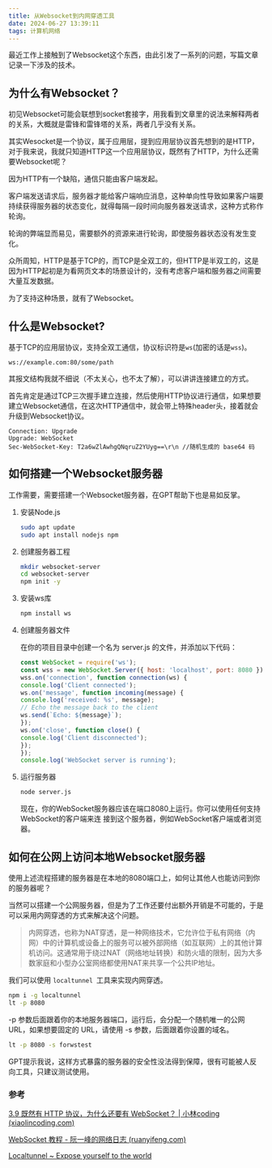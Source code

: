 ```yaml
---
title: 从Websocket到内网穿透工具
date: 2024-06-27 13:39:11
tags: 计算机网络
---
```


最近工作上接触到了Websocket这个东西，由此引发了一系列的问题，写篇文章记录一下涉及的技术。

## 为什么有Websocket？

初见Websocket可能会联想到socket套接字，用我看到文章里的说法来解释两者的关系，大概就是雷锋和雷锋塔的关系，两者几乎没有关系。

其实Wesocket是一个协议，属于应用层，提到应用层协议首先想到的是HTTP，对于我来说，我就只知道HTTP这一个应用层协议，既然有了HTTP，为什么还需要Websocket呢？

因为HTTP有一个缺陷，通信只能由客户端发起。

客户端发送请求后，服务器才能给客户端响应消息，这种单向性导致如果客户端要持续获得服务器的状态变化，就得每隔一段时间向服务器发送请求，这种方式称作轮询。

轮询的弊端显而易见，需要额外的资源来进行轮询，即使服务器状态没有发生变化。

众所周知，HTTP是基于TCP的，而TCP是全双工的，但HTTP是半双工的，这是因为HTTP起初是为看网页文本的场景设计的，没有考虑客户端和服务器之间需要大量互发数据。

为了支持这种场景，就有了Websocket。

## 什么是Websocket?

基于TCP的应用层协议，支持全双工通信，协议标识符是`ws`(加密的话是`wss`)。

```
ws://example.com:80/some/path
```

其报文结构我就不细说（不太关心，也不太了解），可以讲讲连接建立的方式。

首先肯定是通过TCP三次握手建立连接，然后使用HTTP协议进行通信，如果想要建立Websocket通信，在这次HTTP通信中，就会带上特殊header头，接着就会升级到Websocket协议。

```
Connection: Upgrade
Upgrade: WebSocket
Sec-WebSocket-Key: T2a6wZlAwhgQNqruZ2YUyg==\r\n //随机生成的 base64 码
```

## 如何搭建一个Websocket服务器

工作需要，需要搭建一个Websocket服务器，在GPT帮助下也是易如反掌。

1. 安装Node.js

   ```bash
   sudo apt update
   sudo apt install nodejs npm
   ```

2. 创建服务器工程

   ```bash
   mkdir websocket-server
   cd websocket-server
   npm init -y
   ```

3. 安装ws库

   ```bash
   npm install ws
   ```

4. 创建服务器文件

   在你的项目目录中创建一个名为 server.js 的文件，并添加以下代码：

   ```js
   const WebSocket = require('ws');
   const wss = new WebSocket.Server({ host: 'localhost', port: 8080 });
   wss.on('connection', function connection(ws) {
   console.log('Client connected');
   ws.on('message', function incoming(message) {
   console.log('received: %s', message);
   // Echo the message back to the client
   ws.send(`Echo: ${message}`);
   });
   ws.on('close', function close() {
   console.log('Client disconnected');
   });
   });
   console.log('WebSocket server is running');
   ```

5. 运行服务器

   ```bash
   node server.js
   ```

   现在，你的WebSocket服务器应该在端口8080上运行。你可以使用任何支持WebSocket的客户端来连 接到这个服务器，例如WebSocket客户端或者浏览器。

## 如何在公网上访问本地Websocket服务器

使用上述流程搭建的服务器是在本地的8080端口上，如何让其他人也能访问到你的服务器呢？

当然可以搭建一个公网服务器，但是为了工作还要付出额外开销是不可能的，于是可以采用内网穿透的方式来解决这个问题。

> 内网穿透，也称为NAT穿透，是一种网络技术，它允许位于私有网络（内网）中的计算机或设备上的服务可以被外部网络（如互联网）上的其他计算机访问。这通常用于绕过NAT（网络地址转换）和防火墙的限制，因为大多数家庭和小型办公室网络都使用NAT来共享一个公共IP地址。

我们可以使用 `localtunnel `工具来实现内网穿透。

```bash
npm i -g localtunnel
lt -p 8080
```

-p 参数后面跟着你的本地服务器端口，运行后，会分配一个随机唯一的公网URL，如果想要固定的 URL，请使用 -s 参数，后面跟着你设置的域名。

```bash
lt -p 8080 -s forwstest
```

GPT提示我说，这样方式暴露的服务器的安全性没法得到保障，很有可能被人反向工具，只建议测试使用。

### 参考

[3.9 既然有 HTTP 协议，为什么还要有 WebSocket？ | 小林coding (xiaolincoding.com)](https://xiaolincoding.com/network/2_http/http_websocket.html#使用-http-不断轮询)

[WebSocket 教程 - 阮一峰的网络日志 (ruanyifeng.com)](https://www.ruanyifeng.com/blog/2017/05/websocket.html)

[Localtunnel ~ Expose yourself to the world](https://localtunnel.github.io/www/)